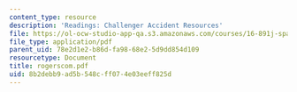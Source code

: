 ```yaml
---
content_type: resource
description: 'Readings: Challenger Accident Resources'
file: https://ol-ocw-studio-app-qa.s3.amazonaws.com/courses/16-891j-space-policy-seminar-spring-2003/8b2debb9ad5b548cff074e03eeff825d_rogerscom.pdf
file_type: application/pdf
parent_uid: 78e2d1e2-b86d-fa98-68e2-5d9dd854d109
resourcetype: Document
title: rogerscom.pdf
uid: 8b2debb9-ad5b-548c-ff07-4e03eeff825d
---
```

